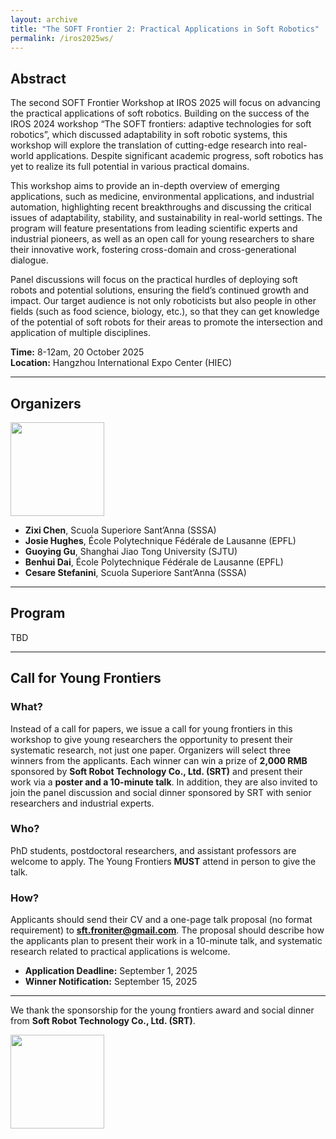 ```yaml
---
layout: archive
title: "The SOFT Frontier 2: Practical Applications in Soft Robotics"
permalink: /iros2025ws/
---
```


## Abstract

The second SOFT Frontier Workshop at IROS 2025 will focus on advancing the practical applications of soft robotics. Building on the success of the IROS 2024 workshop “The SOFT frontiers: adaptive technologies for soft robotics”, which discussed adaptability in soft robotic systems, this workshop will explore the translation of cutting-edge research into real-world applications. Despite significant academic progress, soft robotics has yet to realize its full potential in various practical domains.

This workshop aims to provide an in-depth overview of emerging applications, such as medicine, environmental applications, and industrial automation, highlighting recent breakthroughs and discussing the critical issues of adaptability, stability, and sustainability in real-world settings. The program will feature presentations from leading scientific experts and industrial pioneers, as well as an open call for young researchers to share their innovative work, fostering cross-domain and cross-generational dialogue.

Panel discussions will focus on the practical hurdles of deploying soft robots and potential solutions, ensuring the field’s continued growth and impact. Our target audience is not only roboticists but also people in other fields (such as food science, biology, etc.), so that they can get knowledge of the potential of soft robots for their areas to promote the intersection and application of multiple disciplines.

**Time:** 8-12am, 20 October 2025  
**Location:** Hangzhou International Expo Center (HIEC)

---

## Organizers

<img src="{{ site.url }}/images/IROS2025ws/organizers.png" height = "150">

- **Zixi Chen**, Scuola Superiore Sant’Anna (SSSA)
- **Josie Hughes**, École Polytechnique Fédérale de Lausanne (EPFL)
- **Guoying Gu**, Shanghai Jiao Tong University (SJTU)
- **Benhui Dai**, École Polytechnique Fédérale de Lausanne (EPFL)
- **Cesare Stefanini**, Scuola Superiore Sant’Anna (SSSA)

---

## Program

TBD

---

## Call for Young Frontiers

### What?
Instead of a call for papers, we issue a call for young frontiers in this workshop to give young researchers the opportunity to present their systematic research, not just one paper. Organizers will select three winners from the applicants. Each winner can win a prize of **2,000 RMB** sponsored by **Soft Robot Technology Co., Ltd. (SRT)** and present their work via a **poster and a 10-minute talk**. In addition, they are also invited to join the panel discussion and social dinner sponsored by SRT with senior researchers and industrial experts.

### Who?
PhD students, postdoctoral researchers, and assistant professors are welcome to apply. The Young Frontiers **MUST** attend in person to give the talk.

### How?
Applicants should send their CV and a one-page talk proposal (no format requirement) to **sft.froniter@gmail.com**. The proposal should describe how the applicants plan to present their work in a 10-minute talk, and systematic research related to practical applications is welcome.

- **Application Deadline:** September 1, 2025  
- **Winner Notification:** September 15, 2025

---

We thank the sponsorship for the young frontiers award and social dinner from **Soft Robot Technology Co., Ltd. (SRT)**.

<img src="{{ site.url }}/images/IROS2025ws/logos_woTC.png" height = "150">
